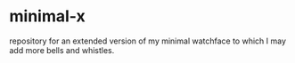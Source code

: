 # minimal-x
repository for an extended version of my minimal watchface to which I may add more bells and whistles.
